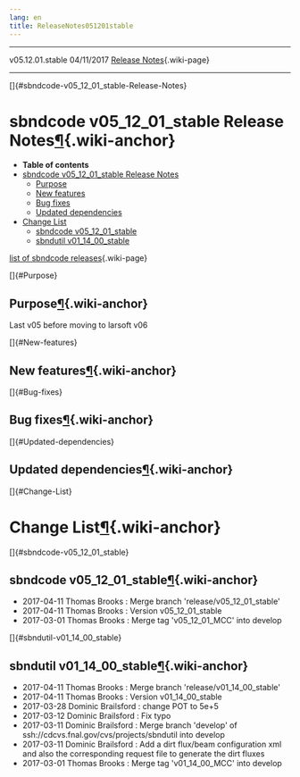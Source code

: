 ```yaml
---
lang: en
title: ReleaseNotes051201stable
---
```


  ------------------ ------------ -- -- ------------------------------------------------------------
  v05.12.01.stable   04/11/2017         [Release Notes](ReleaseNotes051201stable.html){.wiki-page}
  ------------------ ------------ -- -- ------------------------------------------------------------

[]{#sbndcode-v05_12_01_stable-Release-Notes}

sbndcode v05\_12\_01\_stable Release Notes[¶](#sbndcode-v05_12_01_stable-Release-Notes){.wiki-anchor}
=====================================================================================================

-   **Table of contents**
-   [sbndcode v05\_12\_01\_stable Release
    Notes](#sbndcode-v05_12_01_stable-Release-Notes)
    -   [Purpose](#Purpose)
    -   [New features](#New-features)
    -   [Bug fixes](#Bug-fixes)
    -   [Updated dependencies](#Updated-dependencies)
-   [Change List](#Change-List)
    -   [sbndcode v05\_12\_01\_stable](#sbndcode-v05_12_01_stable)
    -   [sbndutil v01\_14\_00\_stable](#sbndutil-v01_14_00_stable)

[list of sbndcode releases](List_of_SBND_code_releases.html){.wiki-page}

[]{#Purpose}

Purpose[¶](#Purpose){.wiki-anchor}
----------------------------------

Last v05 before moving to larsoft v06

[]{#New-features}

New features[¶](#New-features){.wiki-anchor}
--------------------------------------------

[]{#Bug-fixes}

Bug fixes[¶](#Bug-fixes){.wiki-anchor}
--------------------------------------

[]{#Updated-dependencies}

Updated dependencies[¶](#Updated-dependencies){.wiki-anchor}
------------------------------------------------------------

[]{#Change-List}

Change List[¶](#Change-List){.wiki-anchor}
==========================================

[]{#sbndcode-v05_12_01_stable}

sbndcode v05\_12\_01\_stable[¶](#sbndcode-v05_12_01_stable){.wiki-anchor}
-------------------------------------------------------------------------

-   2017-04-11 Thomas Brooks : Merge branch
    \'release/v05\_12\_01\_stable\'
-   2017-04-11 Thomas Brooks : Version v05\_12\_01\_stable
-   2017-03-01 Thomas Brooks : Merge tag \'v05\_12\_01\_MCC\' into
    develop

[]{#sbndutil-v01_14_00_stable}

sbndutil v01\_14\_00\_stable[¶](#sbndutil-v01_14_00_stable){.wiki-anchor}
-------------------------------------------------------------------------

-   2017-04-11 Thomas Brooks : Merge branch
    \'release/v01\_14\_00\_stable\'
-   2017-04-11 Thomas Brooks : Version v01\_14\_00\_stable
-   2017-03-28 Dominic Brailsford : change POT to 5e+5
-   2017-03-12 Dominic Brailsford : Fix typo
-   2017-03-11 Dominic Brailsford : Merge branch \'develop\' of
    ssh://cdcvs.fnal.gov/cvs/projects/sbndutil into develop
-   2017-03-11 Dominic Brailsford : Add a dirt flux/beam configuration
    xml and also the corresponding request file to generate the dirt
    fluxes
-   2017-03-01 Thomas Brooks : Merge tag \'v01\_14\_00\_MCC\' into
    develop
